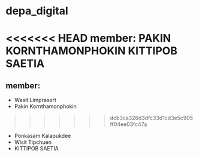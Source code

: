 # depa_digital

<<<<<<< HEAD
member:
PAKIN KORNTHAMONPHOKIN
KITTIPOB SAETIA
=======
## member:
* Wasit Limprasert
* Pakin Kornthamonphokin
>>>>>>> dcb3ca326d3dfc33d1cd3e5c905ff04ee03fc47a

* Ponkasam Kalapukdee
* Wisit Tipchuen
* KITTIPOB SAETIA